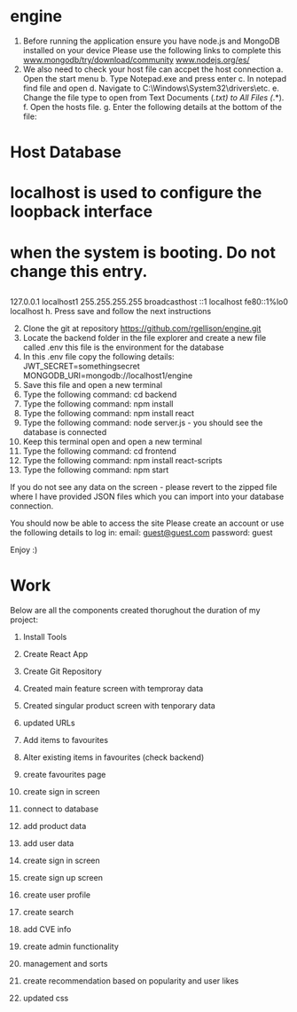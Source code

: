 # engine

1. Before running the application ensure you have node.js and MongoDB installed on your device
   Please use the following links to complete this www.mongodb/try/download/community www.nodejs.org/es/
2. We also need to check your host file can accpet the host connection
   a. Open the start menu
   b. Type Notepad.exe and press enter
   c. In notepad find file and open
   d. Navigate to C:\Windows\System32\drivers\etc.
   e. Change the file type to open from Text Documents (_.txt) to All Files (_.\*).
   f. Open the hosts file.
   g. Enter the following details at the bottom of the file:

##

# Host Database

#

# localhost is used to configure the loopback interface

# when the system is booting. Do not change this entry.

##

127.0.0.1 localhost1
255.255.255.255 broadcasthost
::1 localhost
fe80::1%lo0 localhost
h. Press save and follow the next instructions

2. Clone the git at repository https://github.com/rgellison/engine.git
3. Locate the backend folder in the file explorer and create a new file called .env
   this file is the environment for the database
4. In this .env file copy the following details:
   JWT_SECRET=somethingsecret
   MONGODB_URI=mongodb://localhost1/engine
5. Save this file and open a new terminal
6. Type the following command: cd backend
7. Type the following command: npm install
8. Type the following command: npm install react
9. Type the following command: node server.js - you should see the database is connected
10. Keep this terminal open and open a new terminal
11. Type the following command: cd frontend
12. Type the following command: npm install react-scripts
13. Type the following command: npm start

If you do not see any data on the screen - please revert to the zipped file where I have provided JSON files which you can import into your database connection.

You should now be able to access the site
Please create an account or use the following details to log in:
email: guest@guest.com
password: guest

Enjoy :)

# Work

Below are all the components created thorughout the duration of my project:

1. Install Tools
2. Create React App
3. Create Git Repository
4. Created main feature screen with temproray data
5. Created singular product screen with tenporary data
6. updated URLs

7. Add items to favourites
8. Alter existing items in favourites (check backend)
9. create favourites page
10. create sign in screen
11. connect to database

12. add product data
13. add user data
14. create sign in screen
15. create sign up screen
16. create user profile
17. create search
18. add CVE info

19. create admin functionality
20. management and sorts
21. create recommendation based on popularity and user likes
22. updated css
